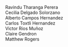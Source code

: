 Ravindu Tharanga Perera <br>
Cecilia Delgado Solorzano  <br>
Alberto Campos Hernandez <br>
Carlos Toxtli Hernandez <br>
Victor Rios Muñoz <br>
Claire Gendron <br>
Matthew Rogers <br>
